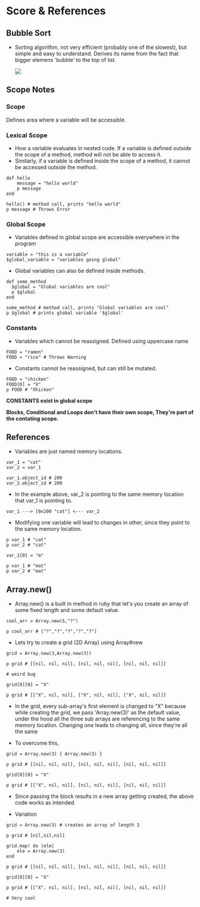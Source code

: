 # Score & References

## Bubble Sort

* Sorting algorithm, not very efficient (probably one of the slowest), but simple and easy to understand. Derives its name from the fact that bigger elemens 'bubble' to the top of list.

    ![](https://upload.wikimedia.org/wikipedia/commons/0/06/Bubble-sort.gif)

## Scope Notes

### Scope
Defines area where a variable will be accessible.

### Lexical Scope
* How a variable evaluates in nested code. If a variable is defined outside the scope of a method, method will not be able to access it. 
* Similarly, if a variable is defined inside the scope of a method, it cannot be accessed outside the method.

```
def hello
    message = "hello world"
    p message
end

hello() # method call, prints "hello world"
p message # Throws Error
```

### Global Scope
* Variables defined in global scope are accessible everywhere in the program

```
variable = "this is a variable"
$global_variable = "variables going global"
```
* Global variables can also be defined inside methods.

```
def some_method
  $global = "Global variables are cool"
  p $global
end

some_method # method call, prints "Global variables are cool"
p $global # prints global variable '$global'
```
### Constants
* Variables which cannot be reassigned. Defined using uppercase name

```
FOOD = "ramen"
FOOD = "rice" # Throws Warning
```
* Constants cannot be reassigned, but can still be mutated.
```
FOOD = "chicken"
FOOD[0] = "X"
p FOOD # "Xhicken"
```

**CONSTANTS exist in global scope**

**Blocks, Conditional and Loops don't have their own scope, They're part of the contating scope.**

## References

* Variables are just named memory locations.
```
var_1 = "cat"
var_2 = var_1

var_1.object_id # 200
var_2.object_id # 200
```
* In the example above, var_2 is pointing to the same memory location that var_1 is pointing to.

```
var_1 ---> [0x200 "cat"] <--- var_2
```

* Modifying one variable will lead to changes in other, since they point to the same memory location.
```
p var_1 # "cat"
p var_2 # "cat"

var_1[0] = "m"

p var_1 # "mat"
p var_2 # "mat"
```

## Array.new()

* Array.new() is a built in method in ruby that let's you create an array of some fixed length and some default value.

```
cool_arr = Array.new(5,"?")

p cool_arr # ["?","?","?","?","?"]
```

* Lets try to create a grid (2D Array) using Array#new

```
grid = Array.new(3,Array.new(3))

p grid # [[nil, nil, nil], [nil, nil, nil], [nil, nil, nil]]

# weird bug

grid[0][0] = "X"

p grid # [["X", nil, nil], ["X", nil, nil], ["X", nil, nil]]
```
* In the grid, every sub-array's first element is changed to "X" because while creating the grid, we pass 'Array.new(3)' as the default value, under the hood all the three sub arrays are referencing to the same memory location. Changing one leads to changing all, since they're all the same

* To overcome this,

```
grid = Array.new(3) { Array.new(3) }

p grid # [[nil, nil, nil], [nil, nil, nil], [nil, nil, nil]]

grid[0][0] = "X"

p grid # [["X", nil, nil], [nil, nil, nil], [nil, nil, nil]]
```
* Since passing the block results in a new array getting created, the above code works as intended.

* Variation
```
grid = Array.new(3) # creates an array of length 3

p grid # [nil,nil,nil]

grid.map! do |ele|
    ele = Array.new(3)
end

p grid # [[nil, nil, nil], [nil, nil, nil], [nil, nil, nil]]

grid[0][0] = "X"

p grid # [["X", nil, nil], [nil, nil, nil], [nil, nil, nil]]

# Very cool

```


